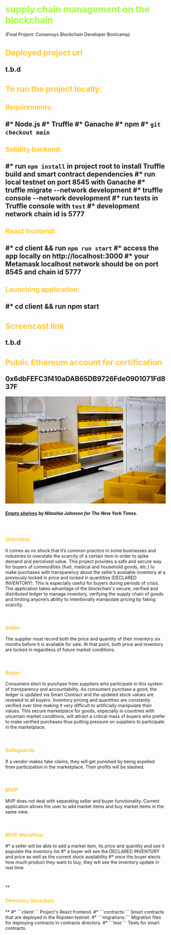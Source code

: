 
**<h1 style="color:#A2FF33">supply chain management on the blockchain</h1>**
(Final Project: Consensys Blockchain Developer Bootcamp)


**<h3 style="color:#FFC733">Deployed project url</h3>** 
t.b.d
---
**<h3 style="color:#FFC733">To run the project locally:</h3>** 
**<h4 style="color:#FFC733">Requirements:</h4>** 
#* Node.js 
#* Truffle 
#* Ganache
#* npm
#* ```git checkout main```
---  
**<h4 style="color:#FFC733">Solidity backend:</h4>** 
#* run ```npm install``` in project root to install Truffle build and smart contract dependencies
#* run local testnet on port 8545 with Ganache
#* truffle migrate --network development
#* truffle console --network development
#* run tests in Truffle console with ```test```
#* development network chain id is 5777
---
**<h4 style="color:#FFC733">React frontend:</h4>** 
#* cd client && run ```npm run start```
#* access the app locally on http://localhost:3000
#* your Metamask localhost network should be on port 8545 and chain id 5777
--- 
**<h4 style="color:#FFC733">Launching application:</h4>** 
#* cd client && run npm start
---
**<h3 style="color:#FFC733">Screencast link</h3>** 
t.b.d
---
**<h3 style="color:#FFC733">Public Ethereum account for certification</h3>** 
0x6dbFEFC3f410aDAB65DB9726Fde0901071Fd837F
---
<img src="assets/00Shortages-1-superJumbo.jpeg" alt="Empty Shelves at Target" width="700"/> <br><h5>
 *[Empty shelves](https://www.nytimes.com/2021/06/01/business/coronavirus-global-shortages.html) by Nitashia Johnson for The New York Times.* </h5></br>   

**<h3 style="color:#FFC733">Overview</h3>** 
It comes as no shock that it’s common practice in some businesses and industries to overstate the scarcity of a certain item in order to spike demand and perceived value. This project provides a safe and secure way for buyers of commodities (fuel, medical and household goods, etc.) to make purchases with transparency about the seller’s available inventory at a previously locked in price and locked in quantities (DECLARED INVENTORY). This is especially useful for buyers during periods of crisis. The application takes  advantage of the blockchain's secure, verified and distributed ledger to manage inventory, verifying the supply chain of goods and limiting anyone’s ability to intentionally manipulate pricing by faking scarcity.       
<p>&nbsp;</p> 

**<h3 style="color:#FFC733">Seller</h3>** 
The supplier must record both the price and quantity of their inventory six months before it is available for sale. At that point, both price and inventory are locked in regardless of future market conditions. 
<p>&nbsp;</p> 

**<h3 style="color:#FFC733">Buyer</h3>** 
Consumers elect to purchase from suppliers who participate in this system of transparency and accountability. As consumers purchase a good, the ledger is updated via Smart Contract and the updated stock values are revealed to all buyers. Inventory pricing and quantities are constantly verified over time making it very difficult to artificially manipulate their values. This secure marketplace for goods, especially in countries with uncertain market conditions, will attract a critical mass of buyers who prefer to make verified purchases thus putting pressure on suppliers to participate in the marketplace.   
<p>&nbsp;</p> 

**<h3 style="color:#FFC733">Safeguards</h3>** 
If a vendor makes fake claims, they will get punished by being expelled from participation in the marketplace. Their profits will be slashed.          
<p>&nbsp;</p> 

**<h3 style="color:#FFC733">MVP</h3>** 
MVP does not deal with separating seller and buyer functionality. Current application allows the user to add market items and buy market items in the same view.   
<p>&nbsp;</p> 

**<h3 style="color:#FFC733">MVP Workflow</h3>** 
#* a seller will be able to add a market item, its price and quantity and see it populate the inventory list
#* a buyer will see the DECLARED INVENTORY and price as well as the current stock availability 
#* once the buyer elects how much product they want to buy, they will see the inventory update in real time

<p>&nbsp;</p> 
**<h3 style="color:#FFC733">Directory Structure</h3>** 
#* ```client:``` Project's React frontend.
#* ```contracts:``` Smart contracts that are deployed in the Ropsten testnet.
#* ```migrations:``` Migration files for deploying contracts in contracts directory.
#* ```test:``` Tests for smart contracts.
<p>&nbsp;</p> 








